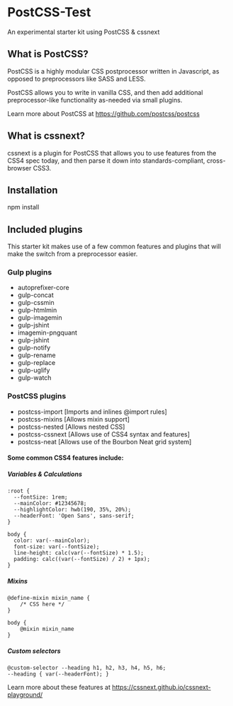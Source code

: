 # PostCSS-Test
An experimental starter kit using PostCSS & cssnext

## What is PostCSS?
PostCSS is a highly modular CSS postprocessor written in Javascript, as opposed to preprocessors like SASS and LESS. 

PostCSS allows you to write in vanilla CSS, and then add additional preprocessor-like functionality as-needed via small plugins.

Learn more about PostCSS at https://github.com/postcss/postcss

## What is cssnext?
cssnext is a plugin for PostCSS that allows you to use features from the CSS4 spec today, and then parse it down into standards-compliant, cross-browser CSS3.

## Installation

npm install

## Included plugins
This starter kit makes use of a few common features and plugins that will make the switch from a preprocessor easier.

### Gulp plugins
- autoprefixer-core
- gulp-concat
- gulp-cssmin
- gulp-htmlmin
- gulp-imagemin
- gulp-jshint
- imagemin-pngquant
- gulp-jshint
- gulp-notify
- gulp-rename
- gulp-replace
- gulp-uglify
- gulp-watch

### PostCSS plugins
- postcss-import [Imports and inlines @import rules]
- postcss-mixins [Allows mixin support]
- postcss-nested [Allows nested CSS]
- postcss-cssnext [Allows use of CSS4 syntax and features]
- postcss-neat [Allows use of the Bourbon Neat grid system]

#### Some common CSS4 features include:
##### Variables & Calculations
```
:root {
  --fontSize: 1rem;
  --mainColor: #12345678;
  --highlightColor: hwb(190, 35%, 20%);
  --headerFont: 'Open Sans', sans-serif;
}

body {
  color: var(--mainColor);
  font-size: var(--fontSize);
  line-height: calc(var(--fontSize) * 1.5);
  padding: calc((var(--fontSize) / 2) + 1px);
}

```
##### Mixins
```
@define-mixin mixin_name { 
	/* CSS here */ 
}

body {
	@mixin mixin_name
}
```
##### Custom selectors
```
@custom-selector --heading h1, h2, h3, h4, h5, h6;
--heading { var(--headerFont); }
```

Learn more about these features at https://cssnext.github.io/cssnext-playground/